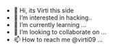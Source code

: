 - 👋 Hi, its Virti this side
- 👀 I’m interested in hacking..
- 🌱 I’m currently learning ...
- 💞️ I’m looking to collaborate on ...
- 📫 How to reach me @virti09 ...

<!---
virti09/virti09 is a ✨ special ✨ repository because its `README.md` (this file) appears on your GitHub profile.
You can click the Preview link to take a look at your changes.
--->

